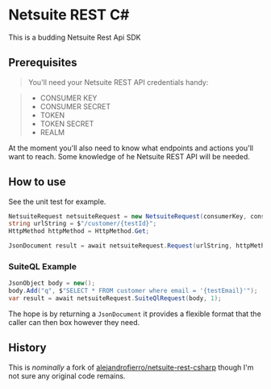 # Netsuite REST C\#

This is a budding Netsuite Rest Api SDK

## Prerequisites

> You'll need your Netsuite REST API credentials handy:

> - CONSUMER KEY
> - CONSUMER SECRET
> - TOKEN
> - TOKEN SECRET
> - REALM

At the moment you'll also need to know what endpoints and actions you'll want to reach. Some knowledge of he Netsuite REST API will be needed.

## How to use

See the unit test for example.

```cs
NetsuiteRequest netsuiteRequest = new NetsuiteRequest(consumerKey, consumerSecret, token, tokenSecret, realm);
string urlString = $"/customer/{testId}";
HttpMethod httpMethod = HttpMethod.Get;

JsonDocument result = await netsuiteRequest.Request(urlString, httpMethod);
```

### SuiteQL Example

```cs
JsonObject body = new();
body.Add("q", $"SELECT * FROM customer where email = '{testEmail}'");
var result = await netsuiteRequest.SuiteQlRequest(body, 1);
```

The hope is by returning a `JsonDocument` it provides a flexible format that the caller can then box however they need.

## History

This is _nominally_ a fork of [alejandrofierro/netsuite-rest-csharp](https://github.com/alejandrofierro/netsuite-rest-csharp) though I'm not sure any original code remains.

